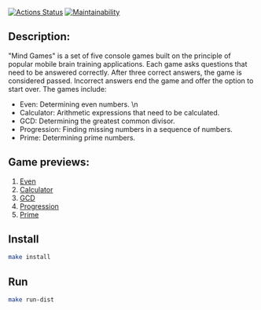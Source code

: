 [![Actions Status](https://github.com/Sentenzos/java-project-61/actions/workflows/hexlet-check.yml/badge.svg)](https://github.com/Sentenzos/java-project-61/actions)
[![Maintainability](https://api.codeclimate.com/v1/badges/d1723818972858e4a0a9/maintainability)](https://codeclimate.com/github/Sentenzos/java-project-61/maintainability)

## Description:

"Mind Games" is a set of five console games built on the principle of popular mobile brain training applications. Each game asks questions that need to be answered correctly. After three correct answers, the game is considered passed. Incorrect answers end the game and offer the option to start over. The games include:

* Even: Determining even numbers. \n
* Calculator: Arithmetic expressions that need to be calculated.
* GCD: Determining the greatest common divisor.
* Progression: Finding missing numbers in a sequence of numbers.
* Prime: Determining prime numbers.

## Game previews:

1. [Even](https://asciinema.org/a/3yt7PB3Z7V24bIZ7rtMXNTXU0)
2. [Calculator](https://asciinema.org/a/7rrhAo9sxllpivPHOfX3k8G0V)
3. [GCD](https://asciinema.org/a/HbRLPYU6wN2BwSmJSXdt9q55f)
4. [Progression](https://asciinema.org/a/7XqVVJ5UcddKTcVFseIwn9VeS)
5. [Prime](https://asciinema.org/a/l2LcX13sfQa2eul0gi2Q33lwJ)

## Install
```bash
make install
```

## Run
```bash
make run-dist
```

